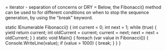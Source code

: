 = iterator - separation of concerns or DRY =
Below, the Fibonacci() method can be used to for different conditions on when to stop the sequence generation, by using the "break" keyword.

static IEnumerable<int> Fibonacci()
{
    int current = 0;
    int next = 1;
    while (true)
    {
        yield return current;
        int oldCurrent = current;
        current = next;
        next = next + oldCurrent;
    }
}
static void Main()
{
    foreach (var value in Fibonacci())
    {
        Console.WriteLine(value);
        if (value > 1000)
        {
            break;
        }
    }
}
